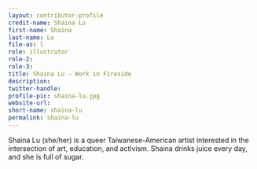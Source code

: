 ```yaml
---
layout: contributor-profile
credit-name: Shaina Lu
first-name: Shaina
last-name: Lu
file-as: l
role: illustrator
role-2:
role-3:
title: Shaina Lu — Work in Fireside
description:
twitter-handle:
profile-pic: shaina-lu.jpg
website-url:
short-name: shaina-lu
permalink: shaina-lu
---
```

Shaina Lu (she/her) is a queer Taiwanese-American artist interested in the intersection of art, education, and activism. Shaina drinks juice every day, and she is full of sugar.
